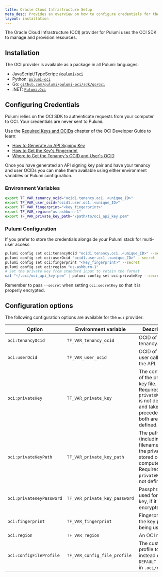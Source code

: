 ```yaml
---
title: Oracle Cloud Infrastructure Setup
meta_desc: Provides an overview on how to configure credentials for the Oracle Cloud Infrastructure Provider for Pulumi.
layout: installation
---
```


The Oracle Cloud Infrastructure (OCI) provider for Pulumi uses the OCI SDK to manage and provision resources.

## Installation

The OCI provider is available as a package in all Pulumi languages:

* JavaScript/TypeScript: [`@pulumi/oci`](https://www.npmjs.com/package/@pulumi/oci)
* Python: [`pulumi-oci`](https://pypi.org/project/pulumi-oci/)
* Go: [`github.com/pulumi/pulumi-oci/sdk/go/oci`](https://github.com/pulumi/pulumi-oci)
* .NET: [`Pulumi.Oci`](https://www.nuget.org/packages/Pulumi.Oci)

## Configuring Credentials

Pulumi relies on the OCI SDK to authenticate requests from your computer to OCI. Your credentials are never sent to Pulumi.

Use the [Required Keys and OCIDs](https://docs.oracle.com/en-us/iaas/Content/API/Concepts/apisigningkey.htm#Required_Keys_and_OCIDs) chapter of the OCI Developer Guide to learn:

* [How to Generate an API Signing Key](https://docs.oracle.com/en-us/iaas/Content/API/Concepts/apisigningkey.htm#two)
* [How to Get the Key's Fingerprint](https://docs.oracle.com/en-us/iaas/Content/API/Concepts/apisigningkey.htm#four)
* [Where to Get the Tenancy's OCID and User's OCID](https://docs.oracle.com/en-us/iaas/Content/API/Concepts/apisigningkey.htm#five)

Once you have generated an API signing key pair and have your tenancy and user OCIDs
you can make them available using either environment variables or Pulumi configuration.

### Environment Variables

```bash
export TF_VAR_tenancy_ocid="ocid1.tenancy.oc1..<unique_ID>"
export TF_VAR_user_ocid="ocid1.user.oc1..<unique_ID>"
export TF_VAR_fingerprint="<key_fingerprint>"
export TF_VAR_region="us-ashburn-1"
export TF_VAR_private_key_path="/path/to/oci_api_key.pem"
```

### Pulumi Configuration

If you prefer to store the credentials alongside your Pulumi stack for multi-user access:

```bash
pulumi config set oci:tenancyOcid "ocid1.tenancy.oc1..<unique_ID>" --secret
pulumi config set oci:userOcid "ocid1.user.oc1..<unique_ID>" --secret
pulumi config set oci:fingerprint "<key_fingerprint>" --secret
pulumi config set oci:region "us-ashburn-1"
# Set the private key from standard input to retain the format
cat "~/.oci/oci_api_key.pem" | pulumi config set oci:privateKey --secret
```

Remember to pass `--secret` when setting `oci:secretKey` so that it is properly encrypted.

## Configuration options

The following configuration options are available for the `oci` provider:

| Option                   | Environment variable          | Description                                                                                                                 |
| ------------------------ | ----------------------------- | --------------------------------------------------------------------------------------------------------------------------- |
| `oci:tenancyOcid`        | `TF_VAR_tenancy_ocid`         | OCID of your tenancy.                                                                                                       |
| `oci:userOcid`           | `TF_VAR_user_ocid`            | OCID of the user calling the API.                                                                                           |
| `oci:privateKey`         | `TF_VAR_private_key`          | The contents of the private key file. Required if `privateKeyPath` is not defined and takes precedence if both are defined. |
| `oci:privateKeyPath`     | `TF_VAR_private_key_path`     | The path (including filename) of the private key stored on your computer. Required if `privateKey` is not defined.          |
| `oci:privateKeyPassword` | `TF_VAR_private_key_password` | Passphrase used for the key, if it is encrypted.                                                                            |
| `oci:fingerprint`        | `TF_VAR_fingerprint`          | Fingerprint for the key pair being used.                                                                                    |
| `oci:region`             | `TF_VAR_region`               | An OCI region.                                                                                                              |
| `oci:configFileProfile`  | `TF_VAR_config_file_profile`  | The custom profile to use instead of the `DEFAULT` profile in `.oci/config`.             |
